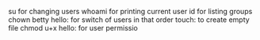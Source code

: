 su for changing users
whoami for printing current user
id for listing groups
chown betty hello: for switch of users in that order
touch: to create empty file
chmod u+x hello: for user permissio